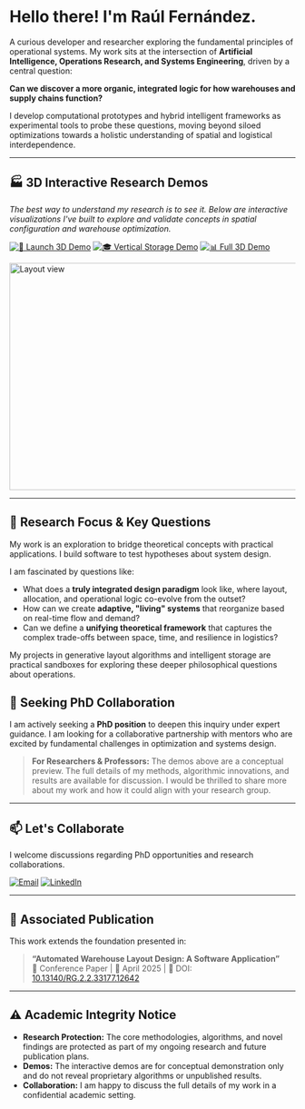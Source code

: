 # Hello there! I'm Raúl Fernández.

A curious developer and researcher exploring the fundamental principles of operational systems. My work sits at the intersection of **Artificial Intelligence, Operations Research, and Systems Engineering**, driven by a central question:

**Can we discover a more organic, integrated logic for how warehouses and supply chains function?**

I develop computational prototypes and hybrid intelligent frameworks as experimental tools to probe these questions, moving beyond siloed optimizations towards a holistic understanding of spatial and logistical interdependence.

---

## 🏭 3D Interactive Research Demos

*The best way to understand my research is to see it. Below are interactive visualizations I've built to explore and validate concepts in spatial configuration and warehouse optimization.*

[![🚀 Launch 3D Demo](https://img.shields.io/badge/🌐-Launch%20Interactive%20Demo-764ba2?style=for-the-badge&logo=webgl)](https://Raul1508.github.io/Raul1508/)
[![🎓 Vertical Storage Demo](https://img.shields.io/badge/📦-Vertical%20Storage%20Demo-667eea?style=for-the-badge)](https://Raul1508.github.io/Raul1508/Vertical_Warahouse_Storage.html)
[![📊 Full 3D Demo](https://img.shields.io/badge/🔬-Full%203D%20Demo-c53030?style=for-the-badge&logo=github)](https://Raul1508.github.io/Raul1508/Layoutgreater.html)

<img width="2560" height="400" alt="Layout view" src="https://github.com/user-attachments/assets/ab63b361-fe11-4739-97cd-82c458317928" />

---

## 🧠 Research Focus & Key Questions

My work is an exploration to bridge theoretical concepts with practical applications. I build software to test hypotheses about system design.

I am fascinated by questions like:
*   What does a **truly integrated design paradigm** look like, where layout, allocation, and operational logic co-evolve from the outset?
*   How can we create **adaptive, "living" systems** that reorganize based on real-time flow and demand?
*   Can we define a **unifying theoretical framework** that captures the complex trade-offs between space, time, and resilience in logistics?

My projects in generative layout algorithms and intelligent storage are practical sandboxes for exploring these deeper philosophical questions about operations.

## 🎯 Seeking PhD Collaboration

I am actively seeking a **PhD position** to deepen this inquiry under expert guidance. I am looking for a collaborative partnership with mentors who are excited by fundamental challenges in optimization and systems design.

> **For Researchers & Professors:** The demos above are a conceptual preview. The full details of my methods, algorithmic innovations, and results are available for discussion. I would be thrilled to share more about my work and how it could align with your research group.

---

## 📫 Let's Collaborate

I welcome discussions regarding PhD opportunities and research collaborations.

[![Email](https://img.shields.io/badge/Email-Discuss%20Research-EA4335?style=for-the-badge&logo=gmail)](mailto:raulfernandezpachas@gmail.com)
[![LinkedIn](https://img.shields.io/badge/LinkedIn-Connect%20Professionally-0A66C2?style=for-the-badge&logo=linkedin)](https://www.linkedin.com/in/raulfer-inde)

---

## 📄 Associated Publication

This work extends the foundation presented in:
> **“Automated Warehouse Layout Design: A Software Application”**  
> 📄 Conference Paper | 📅 April 2025 | 📌 DOI: [10.13140/RG.2.2.33177.12642](https://doi.org/10.13140/RG.2.2.33177.12642)

---

## ⚠️ Academic Integrity Notice

*   **Research Protection:** The core methodologies, algorithms, and novel findings are protected as part of my ongoing research and future publication plans.
*   **Demos:** The interactive demos are for conceptual demonstration only and do not reveal proprietary algorithms or unpublished results.
*   **Collaboration:** I am happy to discuss the full details of my work in a confidential academic setting.
